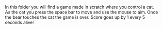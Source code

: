 In this folder you will find a game made in scratch where you control a cat.
As the cat you press the space bar to move and use the mouse to aim.
Once the bear touches the cat the game is over.
Score goes up by 1 every 5 seconds alive!